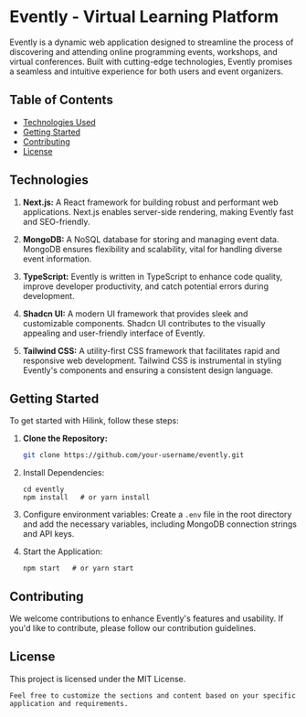 # Evently - Virtual Learning Platform

Evently is a dynamic web application designed to streamline the process of discovering and attending online programming events, workshops, and virtual conferences. Built with cutting-edge technologies, Evently promises a seamless and intuitive experience for both users and event organizers.

## Table of Contents
- [Technologies Used](#technologies)
- [Getting Started](#getting-started)
- [Contributing](#contributing)
- [License](#license)

## Technologies

1. **Next.js:**  A React framework for building robust and performant web applications. Next.js enables server-side rendering, making Evently fast and SEO-friendly.

2. **MongoDB:** A NoSQL database for storing and managing event data. MongoDB ensures flexibility and scalability, vital for handling diverse event information.

3. **TypeScript:** Evently is written in TypeScript to enhance code quality, improve developer productivity, and catch potential errors during development.

4. **Shadcn UI:** A modern UI framework that provides sleek and customizable components. Shadcn UI contributes to the visually appealing and user-friendly interface of Evently.

5. **Tailwind CSS:** A utility-first CSS framework that facilitates rapid and responsive web development. Tailwind CSS is instrumental in styling Evently's components and ensuring a consistent design language.

## Getting Started

To get started with Hilink, follow these steps:

1. **Clone the Repository:**
   ```bash
   git clone https://github.com/your-username/evently.git
   ``` 
2. Install Dependencies:
    ``` 
    cd evently
    npm install   # or yarn install
    ```
3. Configure environment variables:
Create a `.env` file in the root directory and add the necessary variables, including MongoDB connection strings and API keys. 

4. Start the Application:

    ``` 
    npm start   # or yarn start
    ```
## Contributing

We welcome contributions to enhance Evently's features and usability. If you'd like to contribute, please follow our contribution guidelines.

## License

This project is licensed under the MIT License.

``` 
Feel free to customize the sections and content based on your specific application and requirements.
```
